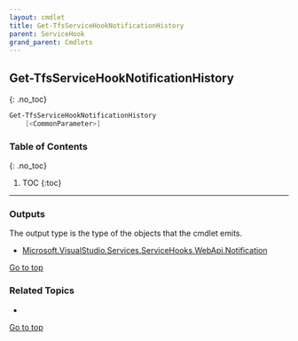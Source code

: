 ```yaml
---
layout: cmdlet
title: Get-TfsServiceHookNotificationHistory
parent: ServiceHook
grand_parent: Cmdlets
---
```

## Get-TfsServiceHookNotificationHistory
{: .no_toc}



```powershell
Get-TfsServiceHookNotificationHistory
    [<CommonParameter>]

```

### Table of Contents
{: .no_toc}

1. TOC
{:toc}

-----

### Outputs

The output type is the type of the objects that the cmdlet emits.

* [Microsoft.VisualStudio.Services.ServiceHooks.WebApi.Notification](https://docs.microsoft.com/en-us/dotnet/api/Microsoft.VisualStudio.Services.ServiceHooks.WebApi.Notification)

[Go to top](#get-tfsservicehooknotificationhistory)

### Related Topics

* 


[Go to top](#get-tfsservicehooknotificationhistory)

